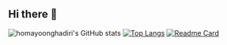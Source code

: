 ## Hi there 👋

<!--
**homayoonghadiri/homayoonghadiri** is a ✨ _special_ ✨ repository because its `README.md` (this file) appears on your GitHub profile.

Here are some ideas to get you started:

- 🔭 I’m currently working on ...
- 🌱 I’m currently learning ...
- 👯 I’m looking to collaborate on ...
- 🤔 I’m looking for help with ...
- 💬 Ask me about ...
- 📫 How to reach me: ...
- 😄 Pronouns: ...
- ⚡ Fun fact: ...
-->

![homayoonghadiri's GitHub stats](https://github-readme-stats.vercel.app/api?username=homayoonghadiri&hide=stars,contribs&show=discussions_started,discussions_answered,prs_merged_percentage,prs_merged&show_icons=true&theme=cobalt&icon_color=eeeeee&border_radius=20&text_bold=false&layout-compact)
[![Top Langs](https://github-readme-stats.vercel.app/api/top-langs/?username=homayoonghadiri&theme=cobalt&border_radius=20&icon_color=eeeeee&layout=donut)](https://github.com/homayoonghadiri/github-readme-stats)
[![Readme Card](https://github-readme-stats.vercel.app/api/pin/?username=homayoonghadiri&repo=html-template&theme=cobalt&border_radius=20&icon_color=eeeeee)](https://github.com/homayoonghadiri/html-template)
